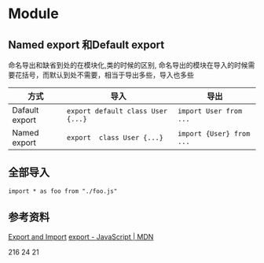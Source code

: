 # Module

## Named export 和Default export
命名导出和缺省到处的在模块化,类的时候的区别,
命名导出的模块在导入的时候需要花括号，而默认到处不需要，相当于导出多些，导入也多些

| 方式         | 导入      | 导出                     |
| ------------ | ---------- | ------------------------ |
| Dafault export   | `export default class User {...}`      | `import User from ...`
| Named export   | `export  class User {...}`      | `import {User} from ...`

## 全部导入
`import * as foo from "./foo.js"`

## 参考资料
[Export and Import](https://javascript.info/import-export)
[export - JavaScript | MDN](https://developer.mozilla.org/zh-CN/docs/web/javascript/reference/statements/export)



216 24
21

